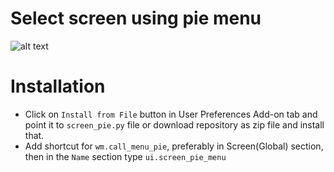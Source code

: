 # Select screen using pie menu
![alt text](http://i.imgur.com/1UeDJxq.png "Example")

# Installation
* Click on `Install from File` button in User Preferences Add-on tab and point it to `screen_pie.py` file or download repository as zip file and install that.
* Add shortcut for `wm.call_menu_pie`, preferably in Screen(Global) section, then in the `Name` section type `ui.screen_pie_menu`
